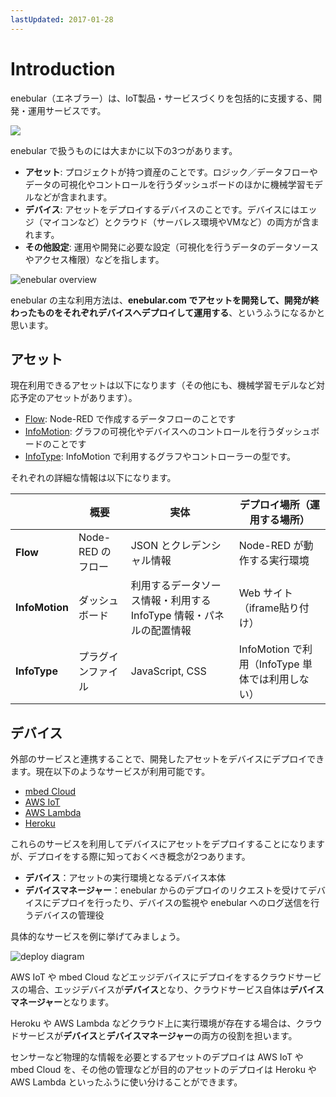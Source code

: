 ```yaml
---
lastUpdated: 2017-01-28
---
```


# Introduction

enebular（エネブラー）は、IoT製品・サービスづくりを包括的に支援する、開発・運用サービスです。

![](https://i.gyazo.com/64b4e448bcbf896a9d53d8587e554554.png)

enebular で扱うものには大まかに以下の3つがあります。

- **アセット**: プロジェクトが持つ資産のことです。ロジック／データフローやデータの可視化やコントロールを行うダッシュボードのほかに機械学習モデルなどが含まれます。
- **デバイス**: アセットをデプロイするデバイスのことです。デバイスにはエッジ（マイコンなど）とクラウド（サーバレス環境やVMなど）の両方が含まれます。
- **その他設定**: 運用や開発に必要な設定（可視化を行うデータのデータソースやアクセス権限）などを指します。

![enebular overview](/_asset/images/Introduction/enebular-developers-project-overview.png)

enebular の主な利用方法は、**enebular.com でアセットを開発して、開発が終わったものをそれぞれデバイスへデプロイして運用する**、というふうになるかと思います。

## アセット

現在利用できるアセットは以下になります（その他にも、機械学習モデルなど対応予定のアセットがあります）。

- [Flow](Flow/Introduction.md): Node-RED で作成するデータフローのことです
- [InfoMotion](InfoMotion/Introduction.md): グラフの可視化やデバイスへのコントロールを行うダッシュボードのことです
- [InfoType](InfoMotion/InfoTypeIntroduction.md): InfoMotion で利用するグラフやコントローラーの型です。

それぞれの詳細な情報は以下になります。

|  | 概要 | 実体 | デプロイ場所（運用する場所） |
| --- | --- | --- | --- |
| **Flow** | Node-RED のフロー | JSON とクレデンシャル情報 | Node-RED が動作する実行環境 |
| **InfoMotion** | ダッシュボード | 利用するデータソース情報・利用する InfoType 情報・パネルの配置情報 | Web サイト（iframe貼り付け） |
| **InfoType** | プラグインファイル |  JavaScript, CSS | InfoMotion で利用（InfoType 単体では利用しない） |

## デバイス

外部のサービスと連携することで、開発したアセットをデバイスにデプロイできます。現在以下のようなサービスが利用可能です。

- [mbed Cloud](https://cloud.mbed.com/)
- [AWS IoT](https://aws.amazon.com/jp/iot/)
- [AWS Lambda](https://aws.amazon.com/jp/lambda/)
- [Heroku](https://www.heroku.com/home)

これらのサービスを利用してデバイスにアセットをデプロイすることになりますが、デプロイをする際に知っておくべき概念が2つあります。

- **デバイス**：アセットの実行環境となるデバイス本体
- **デバイスマネージャー**：enebular からのデプロイのリクエストを受けてデバイスにデプロイを行ったり、デバイスの監視や enebular へのログ送信を行うデバイスの管理役

具体的なサービスを例に挙げてみましょう。

![deploy diagram](/_asset/images/Introduction/enebular-developers-deploy.png)

AWS IoT や mbed Cloud などエッジデバイスにデプロイをするクラウドサービスの場合、エッジデバイスが**デバイス**となり、クラウドサービス自体は**デバイスマネージャー**となります。

Heroku や AWS Lambda などクラウド上に実行環境が存在する場合は、クラウドサービスが**デバイス**と**デバイスマネージャー**の両方の役割を担います。

センサーなど物理的な情報を必要とするアセットのデプロイは AWS IoT や mbed Cloud を、その他の管理などが目的のアセットのデプロイは Heroku や AWS Lambda といったふうに使い分けることができます。